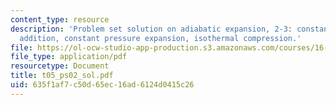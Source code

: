 ```yaml
---
content_type: resource
description: 'Problem set solution on adiabatic expansion, 2-3: constant volume heat
  addition, constant pressure expansion, isothermal compression.'
file: https://ol-ocw-studio-app-production.s3.amazonaws.com/courses/16-01-unified-engineering-i-ii-iii-iv-fall-2005-spring-2006/635f1af7c50d65ec16ad6124d0415c26_t05_ps02_sol.pdf
file_type: application/pdf
resourcetype: Document
title: t05_ps02_sol.pdf
uid: 635f1af7-c50d-65ec-16ad-6124d0415c26
---
```

